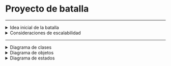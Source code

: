 # Proyecto de batalla
<hr>

<details>
  <summary> Idea inicial de la batalla </summary>

Batalla por turnos entre una Heroína y una Vampiresa.

## Energía

La Heroína y vampiresa cuentan con una energía inicial de 150 y 60
puntos respectivamente.

## Armas 
### Armas Heroína

||Ataque|% éxito|
|-|-|-|
|Arma 1|7|50%|
|Arma 2|15|25%|
|Arma 3|30|12%|

Las armas sufren un proceso de desgaste (10% de desgaste cada 10 golpes), conforme se van utilizando. La efectividad del arma es proporcional a su desgaste. 

### Armas Vampiresa

||Ataque|% éxito|
|-|-|-|
|Ataque 1|5|90%|
|Ataque 2|10|60%|
|Ataque 3|20|40%|

## Defensa

La Heroína tiene la capacidad de elegir defenderse del golpe.

Si la Heroína elige defenderse, dicha defensa tiene una probabilidad de
éxito del 80% y reduce el ataque de la vampiresa en 5 puntos.

La Heroína no puede atacar cuando se defiende.

## Desarrollo del juego

El usuario controla las acciones de la Heroína, pudiendo elegir el arma o defenderse en cada turno de batalla.

El programa controla las acciones de la vampiresa, eligiendo aleatoriamente el ataque que realiza. Los tres ataques tienen la misma probabilidad de ser elegidos.

### Desmayos

Si la energía cae por debajo de un límite (30 puntos en el caso de la Heroína, 20 puntos en el caso de la vampiresa), el personaje se desmaya, perdiendo la capacidad de atacar y recuperando 2 puntos de energía por turno.

### Poción de recuperación

La Heroína cuenta con la posibilidad de beber una poción que le permita recuperar toda su energía. 

Para que esta poción haga efecto ha de pasar un tiempo de 3 turnos, durante los cuales la Heroína no puede ni atacar ni defenderse, aunque sí recibe ataques. 

Pasado el tiempo, si ha sobrevivido, la Heroína recupera su energía.

### Horda de vampiresas

Extienda su programa para que la Heroína sea atacada por una horda de 3 vampiresas. En este caso, la Heroína amplía su energía inicial a 250 puntos.

<hr>
</details>


<details>
  <summary> Consideraciones de escalabilidad </summary>
  <ul>
    <li> El héroe y los enemigos se pueden pasar como parámetros a la batalla, de esta forma puedes tener distintos personajes, con distintas acciones, vida...
    <li> Las armas no son estándar sino que se pueden también crear y atribuir a los personajes de la batalla
    <li> Al igual que las armas, también se pueden asignar distintas pociones al héroe (que tengan distinta cantidad de cura por ejemplo, efectividad...)
  <ul>

</details>
<hr>

<details>
  <summary>Diagrama de clases</summary>
  
|Diagrama de clases
|:-:
|![](../out/Grupo1/MDominio/Clases/Clases.png)
|[Link](MDominio/Clases.puml)

</details>

<details>
  <summary>Diagrama de objetos</summary>
  
|Diagrama de objetos
|:-:
|![](../out/Grupo1/MDominio/Objetos/Objetos.png)
|[Link](MDominio/Objetos.puml)

</details>

<details>
  <summary>Diagrama de estados</summary>
  
|Diagrama de estados
|:-:
|![](../out/Grupo1/MDominio/Estados/Estados.png)
|[Link](MDominio/Estados.puml)

</details>